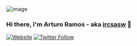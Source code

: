 ![image](https://user-images.githubusercontent.com/919978/91660711-fab22c80-ea9c-11ea-8ed4-c674068911e5.png)

### Hi there, I'm Arturo Ramos - aka [ircsasw][website] 👋

[![Website](https://img.shields.io/website?label=ircsasoftware.com.mx&style=for-the-badge&url=https%3A%2F%2Fircsasoftware.com.mx)](https://ircsasoftware.com.mx)
[![Twitter Follow](https://img.shields.io/twitter/follow/A_RamosC?color=1DA1F2&logo=twitter&style=for-the-badge)](https://twitter.com/intent/follow?original_referer=https%3A%2F%2Fgithub.com%2Fircsasw&screen_name=A_RamosC)

<!--
**ircsasw/ircsasw** is a ✨ _special_ ✨ repository because its `README.md` (this file) appears on your GitHub profile.

Here are some ideas to get you started:

- 🔭 I’m currently working on ...
- 🌱 I’m currently learning ...
- 👯 I’m looking to collaborate on ...
- 🤔 I’m looking for help with ...
- 💬 Ask me about ...
- 📫 How to reach me: ...
- 😄 Pronouns: ...
- ⚡ Fun fact: ...
-->

[website]: https://ircsasoftware.com.mx
